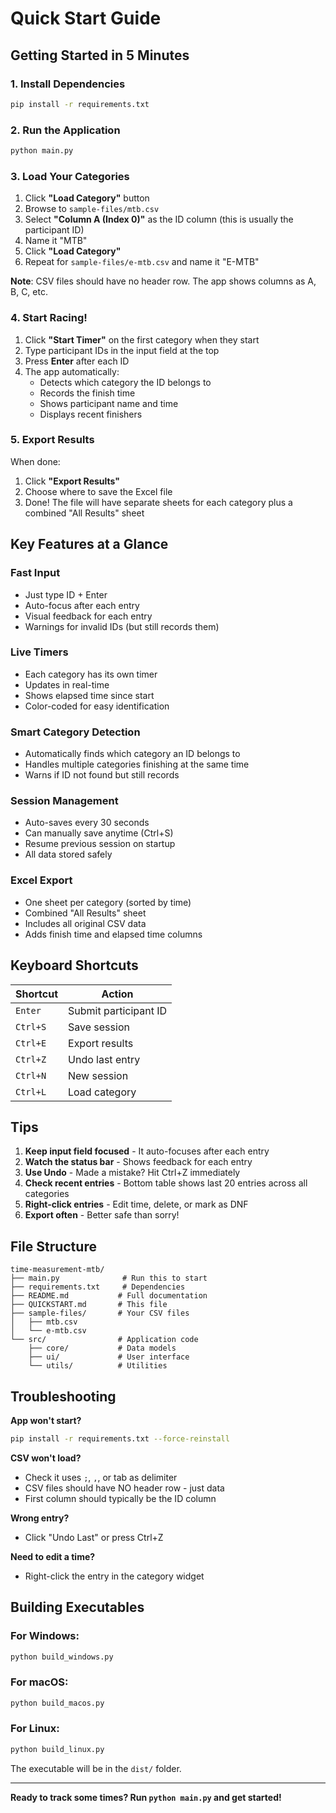 # Quick Start Guide

## Getting Started in 5 Minutes

### 1. Install Dependencies

```bash
pip install -r requirements.txt
```

### 2. Run the Application

```bash
python main.py
```

### 3. Load Your Categories

1. Click **"Load Category"** button
2. Browse to `sample-files/mtb.csv`
3. Select **"Column A (Index 0)"** as the ID column (this is usually the participant ID)
4. Name it "MTB"
5. Click **"Load Category"**
6. Repeat for `sample-files/e-mtb.csv` and name it "E-MTB"

**Note**: CSV files should have no header row. The app shows columns as A, B, C, etc.

### 4. Start Racing!

1. Click **"Start Timer"** on the first category when they start
2. Type participant IDs in the input field at the top
3. Press **Enter** after each ID
4. The app automatically:
   - Detects which category the ID belongs to
   - Records the finish time
   - Shows participant name and time
   - Displays recent finishers

### 5. Export Results

When done:
1. Click **"Export Results"**
2. Choose where to save the Excel file
3. Done! The file will have separate sheets for each category plus a combined "All Results" sheet

## Key Features at a Glance

### Fast Input
- Just type ID + Enter
- Auto-focus after each entry
- Visual feedback for each entry
- Warnings for invalid IDs (but still records them)

### Live Timers
- Each category has its own timer
- Updates in real-time
- Shows elapsed time since start
- Color-coded for easy identification

### Smart Category Detection
- Automatically finds which category an ID belongs to
- Handles multiple categories finishing at the same time
- Warns if ID not found but still records

### Session Management
- Auto-saves every 30 seconds
- Can manually save anytime (Ctrl+S)
- Resume previous session on startup
- All data stored safely

### Excel Export
- One sheet per category (sorted by time)
- Combined "All Results" sheet
- Includes all original CSV data
- Adds finish time and elapsed time columns

## Keyboard Shortcuts

| Shortcut | Action |
|----------|--------|
| `Enter` | Submit participant ID |
| `Ctrl+S` | Save session |
| `Ctrl+E` | Export results |
| `Ctrl+Z` | Undo last entry |
| `Ctrl+N` | New session |
| `Ctrl+L` | Load category |

## Tips

1. **Keep input field focused** - It auto-focuses after each entry
2. **Watch the status bar** - Shows feedback for each entry
3. **Use Undo** - Made a mistake? Hit Ctrl+Z immediately
4. **Check recent entries** - Bottom table shows last 20 entries across all categories
5. **Right-click entries** - Edit time, delete, or mark as DNF
6. **Export often** - Better safe than sorry!

## File Structure

```
time-measurement-mtb/
├── main.py              # Run this to start
├── requirements.txt     # Dependencies
├── README.md           # Full documentation
├── QUICKSTART.md       # This file
├── sample-files/       # Your CSV files
│   ├── mtb.csv
│   └── e-mtb.csv
└── src/                # Application code
    ├── core/           # Data models
    ├── ui/             # User interface
    └── utils/          # Utilities
```

## Troubleshooting

**App won't start?**
```bash
pip install -r requirements.txt --force-reinstall
```

**CSV won't load?**
- Check it uses `;`, `,`, or tab as delimiter
- CSV files should have NO header row - just data
- First column should typically be the ID column

**Wrong entry?**
- Click "Undo Last" or press Ctrl+Z

**Need to edit a time?**
- Right-click the entry in the category widget

## Building Executables

### For Windows:
```bash
python build_windows.py
```

### For macOS:
```bash
python build_macos.py
```

### For Linux:
```bash
python build_linux.py
```

The executable will be in the `dist/` folder.

---

**Ready to track some times? Run `python main.py` and get started!**

